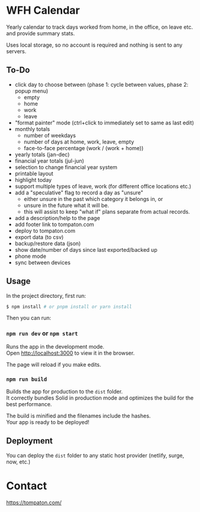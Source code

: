 # WFH Calendar

Yearly calendar to track days worked from home, in the office, on leave etc. and provide summary stats.

Uses local storage, so no account is required and nothing is sent to any servers.

## To-Do

- click day to choose between (phase 1: cycle between values, phase 2: popup menu)
    - empty
    - home
    - work
    - leave
- "format painter" mode (ctrl+click to immediately set to same as last edit)
- monthly totals
    - number of weekdays
    - number of days at home, work, leave, empty
    - face-to-face percentage (work / (work + home))
- yearly totals (jan-dec)
- financial year totals (jul-jun)
- selection to change financial year system
- printable layout
- highlight today
- support multiple types of leave, work (for different office locations etc.)
- add a "speculative" flag to record a day as "unsure"
    - either unsure in the past which category it belongs in, or
    - unsure in the future what it will be.  
    - this will assist to keep "what if" plans separate from actual records.
- add a description/help to the page
- add footer link to tompaton.com
- deploy to tompaton.com
- export data (to csv)
- backup/restore data (json)
- show date/number of days since last exported/backed up
- phone mode
- sync between devices

## Usage

In the project directory, first run:

```bash
$ npm install # or pnpm install or yarn install
```

Then you can run:

### `npm run dev` or `npm start`

Runs the app in the development mode.<br>
Open [http://localhost:3000](http://localhost:3000) to view it in the browser.

The page will reload if you make edits.<br>

### `npm run build`

Builds the app for production to the `dist` folder.<br>
It correctly bundles Solid in production mode and optimizes the build for the best performance.

The build is minified and the filenames include the hashes.<br>
Your app is ready to be deployed!

## Deployment

You can deploy the `dist` folder to any static host provider (netlify, surge, now, etc.)


# Contact

https://tompaton.com/

